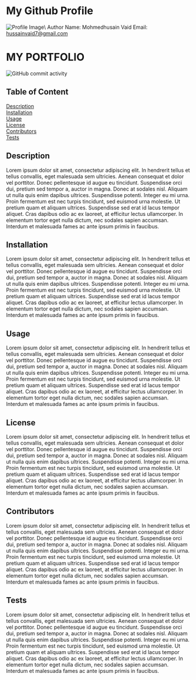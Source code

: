 # My Github Profile
![Profile Image](https://avatars.githubusercontent.com/u/59095556?)\
  Author Name: Mohmedhusain Vaid
Email: hussainvaid7@gmail.com
# MY PORTFOLIO
![GitHub commit activity](https://img.shields.io/github/last-commit/mohmedvaid/My-Portfolio?style=for-the-badge)

## Table of Content
[Description](##Description)<br/>[Installation](##Installation)<br/>[Usage](##Usage)<br/>[License](##License)<br/>[Contributors](##Contributors)<br/>[Tests](##Tests)

## Description
Lorem ipsum dolor sit amet, consectetur adipiscing elit. In hendrerit tellus et tellus convallis, eget malesuada sem ultricies. Aenean consequat et dolor vel porttitor. Donec pellentesque id augue eu tincidunt. Suspendisse orci dui, pretium sed tempor a, auctor in magna. Donec at sodales nisl. Aliquam ut nulla quis enim dapibus ultrices. Suspendisse potenti. Integer eu mi urna. Proin fermentum est nec turpis tincidunt, sed euismod urna molestie. Ut pretium quam et aliquam ultrices. Suspendisse sed erat id lacus tempor aliquet. Cras dapibus odio ac ex laoreet, at efficitur lectus ullamcorper. In elementum tortor eget nulla dictum, nec sodales sapien accumsan. Interdum et malesuada fames ac ante ipsum primis in faucibus.

## Installation
Lorem ipsum dolor sit amet, consectetur adipiscing elit. In hendrerit tellus et tellus convallis, eget malesuada sem ultricies. Aenean consequat et dolor vel porttitor. Donec pellentesque id augue eu tincidunt. Suspendisse orci dui, pretium sed tempor a, auctor in magna. Donec at sodales nisl. Aliquam ut nulla quis enim dapibus ultrices. Suspendisse potenti. Integer eu mi urna. Proin fermentum est nec turpis tincidunt, sed euismod urna molestie. Ut pretium quam et aliquam ultrices. Suspendisse sed erat id lacus tempor aliquet. Cras dapibus odio ac ex laoreet, at efficitur lectus ullamcorper. In elementum tortor eget nulla dictum, nec sodales sapien accumsan. Interdum et malesuada fames ac ante ipsum primis in faucibus.

## Usage
Lorem ipsum dolor sit amet, consectetur adipiscing elit. In hendrerit tellus et tellus convallis, eget malesuada sem ultricies. Aenean consequat et dolor vel porttitor. Donec pellentesque id augue eu tincidunt. Suspendisse orci dui, pretium sed tempor a, auctor in magna. Donec at sodales nisl. Aliquam ut nulla quis enim dapibus ultrices. Suspendisse potenti. Integer eu mi urna. Proin fermentum est nec turpis tincidunt, sed euismod urna molestie. Ut pretium quam et aliquam ultrices. Suspendisse sed erat id lacus tempor aliquet. Cras dapibus odio ac ex laoreet, at efficitur lectus ullamcorper. In elementum tortor eget nulla dictum, nec sodales sapien accumsan. Interdum et malesuada fames ac ante ipsum primis in faucibus.

## License
Lorem ipsum dolor sit amet, consectetur adipiscing elit. In hendrerit tellus et tellus convallis, eget malesuada sem ultricies. Aenean consequat et dolor vel porttitor. Donec pellentesque id augue eu tincidunt. Suspendisse orci dui, pretium sed tempor a, auctor in magna. Donec at sodales nisl. Aliquam ut nulla quis enim dapibus ultrices. Suspendisse potenti. Integer eu mi urna. Proin fermentum est nec turpis tincidunt, sed euismod urna molestie. Ut pretium quam et aliquam ultrices. Suspendisse sed erat id lacus tempor aliquet. Cras dapibus odio ac ex laoreet, at efficitur lectus ullamcorper. In elementum tortor eget nulla dictum, nec sodales sapien accumsan. Interdum et malesuada fames ac ante ipsum primis in faucibus.

## Contributors
Lorem ipsum dolor sit amet, consectetur adipiscing elit. In hendrerit tellus et tellus convallis, eget malesuada sem ultricies. Aenean consequat et dolor vel porttitor. Donec pellentesque id augue eu tincidunt. Suspendisse orci dui, pretium sed tempor a, auctor in magna. Donec at sodales nisl. Aliquam ut nulla quis enim dapibus ultrices. Suspendisse potenti. Integer eu mi urna. Proin fermentum est nec turpis tincidunt, sed euismod urna molestie. Ut pretium quam et aliquam ultrices. Suspendisse sed erat id lacus tempor aliquet. Cras dapibus odio ac ex laoreet, at efficitur lectus ullamcorper. In elementum tortor eget nulla dictum, nec sodales sapien accumsan. Interdum et malesuada fames ac ante ipsum primis in faucibus.

## Tests
Lorem ipsum dolor sit amet, consectetur adipiscing elit. In hendrerit tellus et tellus convallis, eget malesuada sem ultricies. Aenean consequat et dolor vel porttitor. Donec pellentesque id augue eu tincidunt. Suspendisse orci dui, pretium sed tempor a, auctor in magna. Donec at sodales nisl. Aliquam ut nulla quis enim dapibus ultrices. Suspendisse potenti. Integer eu mi urna. Proin fermentum est nec turpis tincidunt, sed euismod urna molestie. Ut pretium quam et aliquam ultrices. Suspendisse sed erat id lacus tempor aliquet. Cras dapibus odio ac ex laoreet, at efficitur lectus ullamcorper. In elementum tortor eget nulla dictum, nec sodales sapien accumsan. Interdum et malesuada fames ac ante ipsum primis in faucibus.

